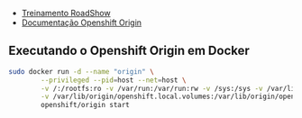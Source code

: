 - [Treinamento RoadShow](http://training.runcloudrun.com/roadshow/)
- [Documentação Openshift Origin](https://docs.openshift.org/latest/getting_started/administrators.html)

## Executando o Openshift Origin em Docker
```sh
sudo docker run -d --name "origin" \
        --privileged --pid=host --net=host \
        -v /:/rootfs:ro -v /var/run:/var/run:rw -v /sys:/sys -v /var/lib/docker:/var/lib/docker:rw \
        -v /var/lib/origin/openshift.local.volumes:/var/lib/origin/openshift.local.volumes \
        openshift/origin start
```
